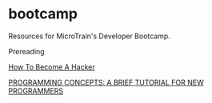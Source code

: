 # bootcamp

Resources for MicroTrain's Developer Bootcamp.

Prereading


[How To Become A Hacker](http://www.catb.org/esr/faqs/hacker-howto.html)

[PROGRAMMING CONCEPTS: A BRIEF TUTORIAL FOR NEW PROGRAMMERS](http://holowczak.com/programming-concepts-tutorial-programmers/)
